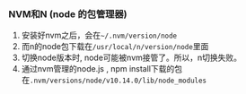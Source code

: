### NVM和N (node 的包管理器)

1. 安装好nvm之后，会在`~/.nvm/version/node`
2. 而n的node包下载在`/usr/local/n/version/node`里面
3. 切换node版本时, node可能被nvm接管了。所以，n切换失败。
4. 通过nvm管理的node.js , npm install下载的包在`.nvm/versions/node/v10.14.0/lib/node_modules`

